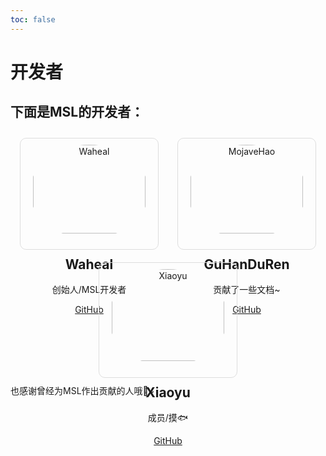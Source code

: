 ```yaml
---
toc: false
---
```

# 开发者
## 下面是MSL的开发者：
<style>
  .card {
    width: 200px;
    border: 1px solid #ddd;
    padding: 10px;
    margin: 10px;
    border-radius: 10px; /* 添加圆角 */
  }
  .cards {
    display: flex;
    justify-content: space-around;
    flex-wrap: wrap; /* 当空间不足时，允许卡片换行 */
  }
  @media (max-width: 700px) { /* 当网页宽度小于700px时，改变布局 */
    .cards {
      flex-direction: column;
      align-items: center;
    }
  }
</style>
<div class="cards">
  <div class="card">
  <center>
<img src="https://q.qlogo.cn/headimg_dl?dst_uin=2035582067&spec=640&img_type=jpg" alt="Waheal" style="width:95%; border-radius: 50%;"></center>
    <center><h2>Waheal</h2>
    <p>创始人/MSL开发者</p>
    <p><a href="https://www.github.com/Waheal">GitHub</a></p></center>
  </div>
  <div class="card">
  <center>
    <img src="https://q.qlogo.cn/headimg_dl?dst_uin=2778318425&spec=640&img_type=jpg" alt="MojaveHao" style="width:95%; border-radius: 50%;"></center>
    <center><h2>GuHanDuRen</h2>
    <p>贡献了一些文档~</p>
    <p><a href="https://github.com/GuHanDuRen">GitHub</a></p></center>
  </div>
  <div class="card">
    <center><img src="https://q.qlogo.cn/headimg_dl?dst_uin=1791123970&spec=640&img_type=jpg" alt="Xiaoyu" style="width:95%; border-radius: 50%;"></center>
    <center><h2>Xiaoyu</h2>
    <p>成员/摸🐟</p>
    <p><a href="https://www.github.com/luluxiaoyu">GitHub</a></p></center>
  </div>
</div>
也感谢曾经为MSL作出贡献的人哦🌹~
